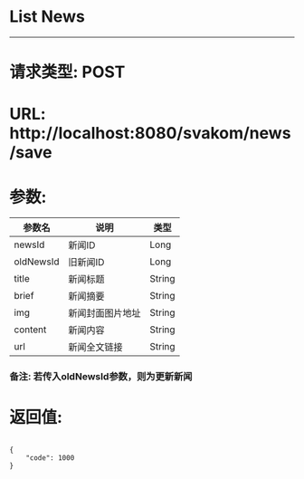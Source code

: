 # List News
---
# 请求类型: POST
# URL: http://localhost:8080/svakom/news/save
# 参数:
参数名     | 说明           | 类型
-----     |--------------- | ----
newsId    | 新闻ID          | Long
oldNewsId | 旧新闻ID        | Long
title     | 新闻标题        | String
brief     | 新闻摘要        | String
img       | 新闻封面图片地址 | String
content   | 新闻内容        | String
url       | 新闻全文链接     | String
### 备注: 若传入oldNewsId参数，则为更新新闻
# 返回值:
<pre><code>
{
    "code": 1000
}
</code></pre>
